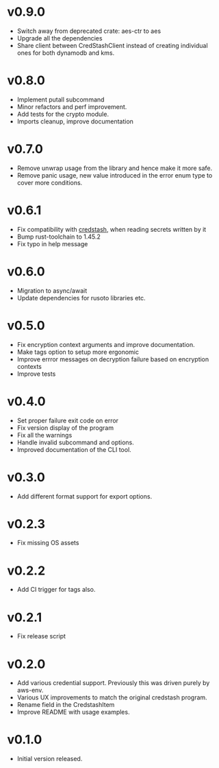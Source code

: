 # v0.9.0

- Switch away from deprecated crate: aes-ctr to aes
- Upgrade all the dependencies
- Share client between CredStashClient instead of creating individual ones for both dynamodb and  kms.

# v0.8.0

* Implement putall subcommand
* Minor refactors and perf improvement.
* Add tests for the crypto module.
* Imports cleanup, improve documentation

# v0.7.0

* Remove unwrap usage from the library and hence make it more safe.
* Remove panic usage, new value introduced in the error enum type to
  cover more conditions.

# v0.6.1

* Fix compatibility with [credstash](https://github.com/fugue/credstash), when reading secrets written by it
* Bump rust-toolchain to 1.45.2
* Fix typo in help message

# v0.6.0

* Migration to async/await
* Update dependencies for rusoto libraries etc.

# v0.5.0

* Fix encryption context arguments and improve documentation.
* Make tags option to setup more ergonomic
* Improve errror messages on decryption failure based on encryption contexts
* Improve tests

# v0.4.0

* Set proper failure exit code on error
* Fix version display of the program
* Fix all the warnings
* Handle invalid subcommand and options.
* Improved documentation of the CLI tool.

# v0.3.0

* Add different format support for export options.

# v0.2.3

* Fix missing OS assets

# v0.2.2

* Add CI trigger for tags also.

# v0.2.1

* Fix release script

# v0.2.0

* Add various credential support. Previously this was driven purely by aws-env.
* Various UX improvements to match the original credstash program.
* Rename field in the CredstashItem
* Improve README with usage examples.

# v0.1.0

* Initial version released.
